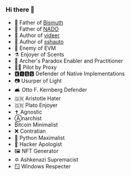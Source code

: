### Hi there 👋

- 🧒 Father of [Bismuth](https://github.com/bismuthfoundation/Bismuth)
- 👶 Father of [NADO](https://github.com/hclivess/nado)
- 📖 Author of [videer](https://github.com/hclivess/videer)
- 📖 Author of [sshauto](https://github.com/hclivess/sshauto)
- 🥷 Enemy of EVM
- ⚗️ Enjoyer of Scents
- 🏹 Archer's Paradox Enabler and Practitioner
- 👨‍✈️ Pilot by Proxy
- 🅺🅸🆂🆂 Defender of Native Implementations
- 📷 Usurper of Light
- 🛋️ Otto F. Kernberg Defender
- 🇬🇷 Aristotle Hater
- 🇬🇷 Plato Enjoyer
- ✝️️ Agnostic
- Ⓐnarchist
- ₿itcoin Minimalist
- ❌ Contratian
- 🐍 Python Maximalist
- 👤 Hacker Apologist
- 🖼️ NFT Generator
- ✡️ Ashkenazi Supremacist
- 🪟 Windows Respecter
